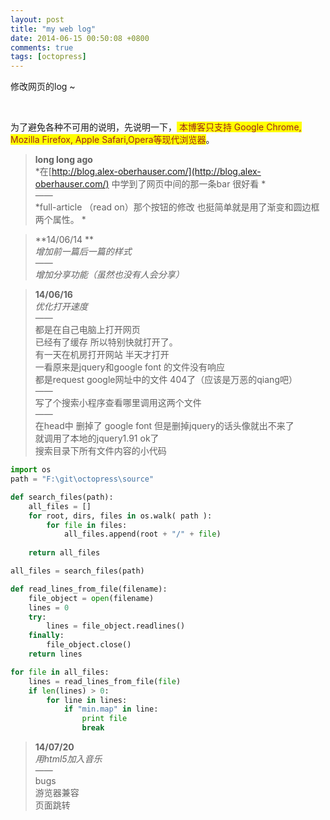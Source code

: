 ```yaml
---
layout: post
title: "my web log"
date: 2014-06-15 00:50:08 +0800
comments: true
tags: [octopress]
---
```


修改网页的log ~   
   
</br>
<p>为了避免各种不可用的说明，先说明一下，<mark style="color: #9d261d;"> 本博客只支持 Google Chrome, Mozilla Firefox, Apple Safari,Opera等现代浏览器</mark>。</p>


<!--more-->
> **long long ago**   
*在[http://blog.alex-oberhauser.com/](http://blog.alex-oberhauser.com/)  中学到了网页中间的那一条bar  很好看 *  
——    
*full-article （read on）那个按钮的修改 也挺简单就是用了渐变和圆边框两个属性。   *



> **14/06/14 **  
*增加前一篇后一篇的样式*   
——      
*增加分享功能（虽然也没有人会分享）*     



> **14/06/16**   
*优化打开速度*   
——      
都是在自己电脑上打开网页     
已经有了缓存 所以特别快就打开了。   
有一天在机房打开网站 半天才打开    
一看原来是jquery和google font 的文件没有响应   
都是request google网址中的文件   404了（应该是万恶的qiang吧）  
——      
写了个搜索小程序查看哪里调用这两个文件   
——      
在head中 删掉了 google font 但是删掉jquery的话头像就出不来了  
就调用了本地的jquery1.91
ok了    
搜索目录下所有文件内容的小代码   

``` python
import os
path = "F:\git\octopress\source"

def search_files(path):
    all_files = []
    for root, dirs, files in os.walk( path ):
        for file in files:
            all_files.append(root + "/" + file)
            
    return all_files        

all_files = search_files(path)

def read_lines_from_file(filename):
    file_object = open(filename)
    lines = 0
    try:
        lines = file_object.readlines()
    finally:
        file_object.close()
    return lines

for file in all_files:
    lines = read_lines_from_file(file)
    if len(lines) > 0:
        for line in lines:
            if "min.map" in line:
                print file
                break
```

> **14/07/20**   
*用html5加入音乐*   
——      
bugs   
游览器兼容   
页面跳转
